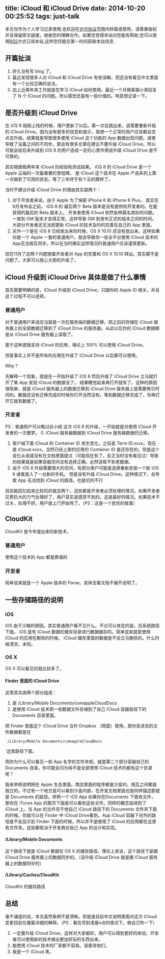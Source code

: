 title: iCloud 和 iCloud Drive
date: 2014-10-20 00:25:52
tags: just-talk
---

本文仅作为个人学习记录使用,也欢迎在[许可协议][1]范围内转载或使用，请尊重版权并且保留原文链接，谢谢您的理解合作。如果您觉得本站对您能有帮助,您可以使用[RSS][2]方式订阅本站,这样您将能在第一时间获取本站信息.

## 开篇扯淡
1. 好久没有写 blog 了。
2. 最近发现很多人对 iCloud 和 iCloud Drive 有些误解。而还没有看见中文里面有一个比较正确的说法。
3.  加上近两年来工作就是在学习 iCloud 如何使用。最近一个月做客服小弟回复了 N 个 iCloud 的问题。所以感觉还是有一些价值的。特意想记录一下。

## 是否升级到 iCloud Drive
在 iOS 8 刚刚上线的时候，用户更新了以后。第一次会跳出来，说需要重新升级的 iCloud Drive。因为没有更多的信息和提示，我想一个正常的用户应该都会去点击升级。结果就是导致很多使用 iCloud 这个功能的 App 数据出现问题。或者导致了设备之间的不同步。那会有很多文章在建议不要升级 iCloud Drive。所以可能会给后来升级到 iOS 8 的用户造成一定的心里作用说升级 iCloud Drive 是不可靠的。

其实根据我两年来 iCloud 的经验和测试结果。 iOS 8 的 iCloud Drive 是一个 Apple 云端的一次最重要的里程碑。 是 iCloud 这个技术在 Apple 产品系列上第一次做到了可用的状态。等了三年终于有个云的模样了。

当时不建议升级 iCloud Drive 的理由其实就两个：
1. 对于开发者来说，由于 Apple 为了保密 iPhone 6 和 iPhone 6 Plus。 其实在9月发布会之前。 iOS 8 的 最后两个 Beta 版本是没有提供给开发者的。在能获得的最后的 Beta 版本上。 开发者使用 iCloud 依然各种莫名其妙的问题。一直到 GM 版本才变得正常。这样导致 GM 到发布正式的版本之间的时间。大部分开发者还无法把更新 iCloud 的技术及时的完善在自己的 App 里面。
2. 另外一个是在 iOS 8 已经放出来的时候，OS X 10.10 还没有放出来。这样如果你是一个 Apple 一套的普通用户。就会导致你一些全平台使用 iCloud 技术的 App无法相互同步。所以在当时确实这样情况的普通用户应该谨慎更新。

现在11月了这两个问题随着开发者对 App 的完善和 OS X 10.10 释出。其实都不是问题了。大家可以放心大胆的升级了。

<!--more-->

##  iCloud 升级到 iCloud Drive 具体是做了什么事情
首先需要明确的是，iCloud 升级到 iCloud Drive。只跟你的 Apple ID 相关。并且这个过程不可以逆转。

### 普通用户
对于普通用户来说应当就是一次在服务端的数据迁移。把之前的存储在 iCloud 服务器上的全部数据迁移到了 iCloud Drive 的服务器。从此以后你的 iCloud 数据都是从 iCloud Drive 服务器上读取了。

基于这种逻辑支持 iCloud 的应用，理论上 100% 可以使用 iCloud Drive。

但是事实上并不是所有的应用在升级了 iCloud Drive 以后都可以使用。

Why？

先解释一个现象，就是在一开始升级了 iOS 8 然后升级了 iCloud Drive 立马就打开了某 App 发现 iCloud 的数据没了。 结果睡觉起来再打开就有了。这种的原因很简单，就是 iCloud 服务器上的数据迁移到 iCloud Drive 服务器上是需要拷贝时间的。数据还没有迁移完成的时候你打开当然没有。等到数据迁移完成了，你再打开它就有数据了。

### 开发者
PS：普通用户可以略过此小结
这次 iOS 8 的升级，一开始就是对使用 iCloud 开发者的一次噩梦。
0. iCloud 服务器数据到 iCloud Drive 服务器数据的迁移。
1.  客户端下面 iCloud 的 Container ID 发生变化。之前是 Term ID.xxxx。现在是 iCloud.xxxx。当然已经上架的应用的 Container ID 是还存在的。但是这个变化从来就没有在文档里面提过（可能现在有了，反正当时没有看见过）导致的结果就是如果容器空间没有选择正确。必然读取不到老数据。
2.  由于 iOS 8 升级需要很大的空间，有部分用户可能是选择重新安装一个新 iOS 8 或者是入了一台新的手机。 但是没有升级 iCloud Drive。这种情况下，会导致 App 无法找到 iCloud 的路径。也是坑的不行

目前能回忆起来比较坑的就这两个，这些都是开发者必须处理的情况。如果开发者花费巨大的力气处理好了，用户其实是感受不到的。这是最好的情况。如果技术不过关，处理不好。用户就上门开始骂了。（PS：这是一个悲伤的故事）

## CloudKit
CloudKit 是今年提出来的新技术。

### 普通用户
使用这个技术的 App 都是靠谱的

### 开发者
简单说来就是一个 Apple 版本的 Parse。具体去看文档不展开说明了。

## 一些存储路径的说明

### iOS
iOS 由于沙箱的原因。其实普通用户看不见什么。不过可以肯定的是。在系统路径下面。 iOS 是有 iCloud 数据的缓存目录进行数据缓存的。简单说来就是使用 iCloud 的应用在删除的时候。 iCloud 缓存里面的数据是不会立马删除的。什么时候清空，未知。

### OS X
OS X 可以看见的就比较多了。

#### Finder 里面的 iCloud Drive
这里其实由两个部分组成：
1. 是 /Library/Mobile Documents/comappleCloudDocs
2. 是使用 iCloud 技术把一些数据文件存储到了自己 iCloud 容器路径下的 Documents 目录里面。

把 Finder 里面这个 iCloud Drive 当作 Dropbox （网盘）使用。那你丢进去的文件数据都是在
```
`/Library/Mobile Documents/comappleCloudDocs
```
`这里路径下面。

而你为什么可以看见一些 App 名字的文件夹呢。就是第二个部分容器自己的 Documents 目录。你可能会问为啥不是全部使用 iCloud 技术的都有这个目录呢？

我来举例说明把在 Apple 生态里面。商店里面的程序都是沙盒的。相互之间都是独立的。不过有一个地方是可以看到沙盒内部，在开发文档里面也是同样描述那就是 Documents 的路径。举例一个 iOS App 如果你在Documents 下面有文件，那你在 iTunes App 的那页下面是可以看到这些文件。同样的概念延续到了 iCloud 上。当 App 的文件存于他自己 iCloud 路径下的 Documents 文件夹下面的时候。你就可以在 Finder 中 iCloud Drive看到。App iCloud 容器下另外的路径是不会显示到 Finder 下面的时候，所以并不是使用了 iCloud 的应用都在这里有文件夹。这些都取决于开发商对自己 App 的设计和实现。


#### /Library/Mobile Documents
这个路径下就是 iCloud 数据在 OS X 的缓存路径。理论上来说，这个路径下是跟 iCloud Drive 服务器上的数据同步的。（没升级 iCloud Drive 就是跟 iCloud 服务器上的数据同步的）

#### /Library/Caches/CloudKit
CloudKit 的缓存路径

## 总结
毫不谦虚的说，本文虽然条例不是清晰。但是是目前中文说明里面对这次 iCloud 变更目前位置最详细的解释。（PS：看在写到凌晨n点的情况下。做自己吹一下）
1. 一定要升级 iCloud Drive，这样对大家都好。用户可以得到更好的体验。开发者可以使用新的技术做出更加好玩的东西出来。
2. 能使用 iCloud 技术的厂家都不容易。请善待他们。
3. 我是一个 iCloud 黑。


[1]:	http://creativecommons.org/licenses/by-nc/3.0/deed.zh
[2]:	https://iiiyu.com/atom.xml
